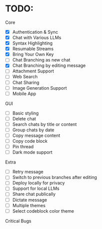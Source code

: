 

# TODO: 

Core 
- [x] Authentication & Sync
- [x] Chat with Various LLMs
- [x] Syntax Highlighting
- [x] Resumable Streams
- [x] Bring Your Own Key
- [ ] Chat Branching as new chat
- [x] Chat Branching by editing message
- [ ] Attachment Support
- [ ] Web Search
- [ ] Chat Sharing
- [ ] Image Generation Support
- [ ] Mobile App

GUI
- [ ] Basic styling
- [ ] Delete chat
- [ ] Search chats by title or content
- [ ] Group chats by date
- [ ] Copy message content
- [ ] Copy code block
- [ ] Pin thread
- [ ] Dark mode support

Extra
- [ ] Retry message
- [ ] Switch to previous branches after editing
- [ ] Deploy locally for privacy
- [ ] Support for local LLMs
- [ ] Share chat publically
- [ ] Dictate message
- [ ] Multiple themes 
- [ ] Select codeblock color theme

Critical Bugs